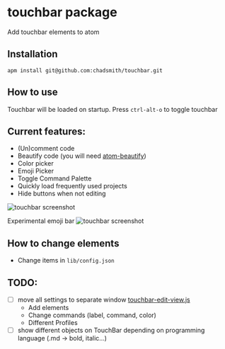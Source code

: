 # touchbar package

Add touchbar elements to atom

## Installation
`apm install git@github.com:chadsmith/touchbar.git`

## How to use
Touchbar will be loaded on startup.
Press `ctrl-alt-o` to toggle touchbar

## Current features:
- (Un)comment code
- Beautify code (you will need [atom-beautify](https://atom.io/packages/atom-beautify))
- Color picker
- Emoji Picker
- Toggle Command Palette
- Quickly load frequently used projects
- Hide buttons when not editing

![touchbar screenshot](touch_screenshot.png)

Experimental emoji bar
![touchbar screenshot](touch_screenshot_2.png)

## How to change elements
- Change items in `lib/config.json`

## TODO:
- [ ] move all settings to separate window [touchbar-edit-view.js](lib/touchbar-edit-view.js)
  - Add elements
  - Change commands (label, command, color)
  - Different Profiles
- [ ] show different objects on TouchBar depending on programming language (.md -> bold, italic...)
